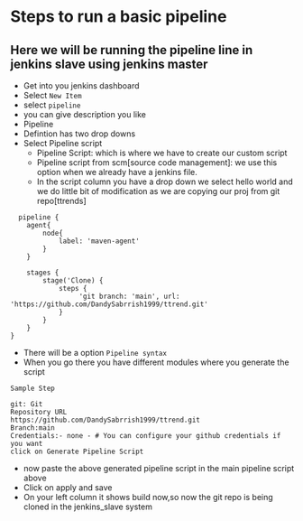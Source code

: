 # Steps to run a basic pipeline 

## Here we will be running the pipeline line in jenkins slave using jenkins master
- Get into you jenkins dashboard
- Select ``` New Item ```
- select ```pipeline```
- you can give description you like
- Pipeline
- Defintion has two drop downs
- Select Pipeline script
  - Pipeline Script: which is where we have to create our custom script
  - Pipeline script from scm[source code management]: we use this option when we
                                                      already have a jenkins file.
  - In the script column you have a drop down we select hello world and we do little bit of modification as we are copying our proj from git repo[ttrends]
```
  pipeline {
    agent{
        node{
            label: 'maven-agent'
        }
    }

    stages {
        stage('Clone) {
            steps {
                 'git branch: 'main', url: 'https://github.com/DandySabrrish1999/ttrend.git'
            }
        }
    }
}
```

- There will be a option ```Pipeline syntax ```
- When you go there you have different modules where you generate the script
  
```
Sample Step

git: Git
Repository URL
https://github.com/DandySabrrish1999/ttrend.git
Branch:main
Credentials:- none - # You can configure your github credentials if you want 
click on Generate Pipeline Script
```
- now paste the above generated pipeline script in the main pipeline script above
- Click on apply and save
- On your left column it shows build now,so now the git repo is being cloned in the jenkins_slave system
